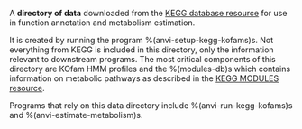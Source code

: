 A **directory of data** downloaded from the [KEGG database resource](https://www.kegg.jp/) for use in function annotation and metabolism estimation.

It is created by running the program %(anvi-setup-kegg-kofams)s. Not everything from KEGG is included in this directory, only the information relevant to downstream programs. The most critical components of this directory are KOfam HMM profiles and the %(modules-db)s which contains information on metabolic pathways as described in the [KEGG MODULES resource](https://www.genome.jp/kegg/module.html).

Programs that rely on this data directory include %(anvi-run-kegg-kofams)s and %(anvi-estimate-metabolism)s.
